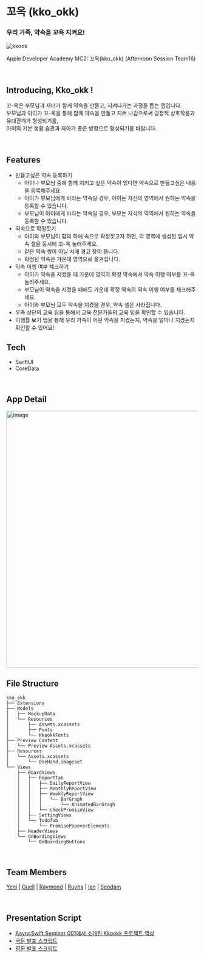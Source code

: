 # 꼬옥 (kko_okk)
### 우리 가족, 약속을 꼬옥 지켜요!
![kkook](https://user-images.githubusercontent.com/77262576/202895999-ae3246fb-6604-4404-9b75-15a79f8a2d3c.png)


Apple Developer Academy MC2: 꼬옥(kko_okk) (Afternoon Session Team16)


<br>

## Introducing, Kko_okk !
꼬-옥은 부모님과 자녀가 함께 약속을 만들고, 지켜나가는 과정을 돕는 앱입니다.  
부모님과 아이가 꼬-옥을 통해 함께 약속을 만들고 지켜 나감으로써
긍정적 상호작용과 유대관계가 형성되기를,\
아이의 기본 생활 습관과 자아가 좋은 방향으로 형성되기를 바랍니다.

<br>

## Features
- 만들고싶은 약속 등록하기
  - 아이나 부모님 중에 함께 지키고 싶은 약속이 있다면 약속으로 만들고싶은 내용을 등록해주세요
  - 아이가 부모님에게 바라는 약속일 경우, 아이는 자신의 영역에서 원하는 약속을 등록할 수 있습니다.
  - 부모님이 아이에게 바라는 약속일 경우, 부모는 자식의 역역에서 원하는 약속을 등록할 수 있습니다.
- 약속으로 확정짓기
  - 아이와 부모님이 합의 하에 속으로 확정짓고자 하면, 각 영역에 생성된 임시 약속 셀을 동시에 꼬-옥 눌러주세요.
  - 같은 약속 쌍이 아닐 시에 경고 창이 뜹니다.
  - 확정된 약속은 가운데 영역으로 옮겨집니다.
- 약속 이행 여부 체크하기
  - 아이가 약속을 지켰을 때 가운데 영역의 확정 약속에서 약속 이행 여부를 꼬-옥 눌러주세요.
  - 부모님이 약속을 지켰을 때에도 가운데 확정 약속의 약속 이행 여부를 체크해주세요.
  - 아이와 부모님 모두 약속을 지켰을 경우, 약속 셀은 사라집니다.
- 우측 상단의 교육 팁을 통해서 교육 전문가들의 교육 팁을 확인할 수 있습니다.
- 이행률 보기 탭을 통해 우리 가족이 어떤 약속을 지켰는지, 약속을 얼마나 지켰는지 확인할 수 있어요!

## Tech
- SwiftUI
- CoreData

<br>

## App Detail
<img width="674" alt="image" src="https://user-images.githubusercontent.com/77421835/173480884-f8c839a2-30f3-4916-b77c-d75d2a6ede6b.png">

<br>

## File Structure

``` 
kko_okk
├── Extensions
├── Models
│   ├── MockupData
│   └── Resources
│       ├── Assets.xcassets
│       ├── Fonts
│       └── KkookkFonts
├── Preview Content
│   └── Preview Assets.xcassets
├── Resources
│   └── Assets.xcassets
│       └── OneHand.imageset
└── Views
    ├── BoardViews
    │   ├── ReportTab
    │   │   ├── DailyReportView
    │   │   ├── MonthlyReportView
    │   │   ├── WeeklyReportView
    │   │   │   └── BarGraph
    │   │   │       └── AnimatedBarGragh
    │   │   └── checkPromiseView
    │   ├── SettingViews
    │   └── TodoTab
    │       └── PromisePopoverElements
    ├── HeaderViews
    └── OnBordingViews
        └── OnBoardingButtons
``` 
<br>

## Team Members
[Yeni](https://github.com/yeniful) | [Guell](https://github.com/Valentino1994) | [Raymond](https://github.com/garlicvread) | [Ruyha](https://github.com/RuyHa) | [Ian](https://github.com/LeeSungNo-ian) | [Seodam](https://github.com/seodam-hst)

<br>

## Presentation Script
- [AsyncSwift Seminar 001에서 소개된 Kkookk 프로젝트 영상](https://www.youtube.com/watch?v=DVauRWCogWI&ab_channel=AsyncSwiftKorea)
- [국문 발표 스크립트](https://apple-developer-academy-mc2.notion.site/Flow-221817fa15ff4bd19204b03091c42351)
- [영문 발표 스크립트](https://apple-developer-academy-mc2.notion.site/Flow-4f4f02932a80470587ac6162f10dd416)
